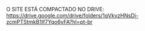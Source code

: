 O SITE ESTÁ COMPACTADO NO DRIVE: https://drive.google.com/drive/folders/1qVkyzHNsDi-zcmPTStmkB1If7Yqo6yFA?hl=pt-br
